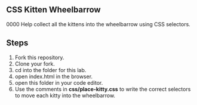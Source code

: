 

## CSS Kitten Wheelbarrow
0000
Help collect all the kittens into the wheelbarrow using CSS selectors.

## Steps

1. Fork this repository.
2. Clone your fork.
3. cd into the folder for this lab.
4. open index.html in the browser.
5. open this folder in your code editor.
6. Use the comments in **css/place-kitty.css** to write the correct selectors to move each kitty into the wheelbarrow.
